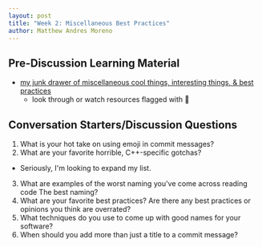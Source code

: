 ```yaml
---
layout: post
title: "Week 2: Miscellaneous Best Practices"
author: Matthew Andres Moreno
---
```


## Pre-Discussion Learning Material

* [my junk drawer of miscellaneous cool things, interesting things, & best practices](http://mmore500.com/2020/06/04/soap-box.html)
  * look through or watch resources flagged with :star2:
  
## Conversation Starters/Discussion Questions

1. What is your hot take on using emoji in commit messages?
2. What are your favorite horrible, C++-specific gotchas?
  * Seriously, I'm looking to expand my list.
3. What are examples of the worst naming you've come across reading code
The best naming?
4. What are your favorite best practices?
Are there any best practices or opinions you think are overrated?
5. What techniques do you use to come up with good names for your software?
6. When should you add more than just a title to a commit message?
